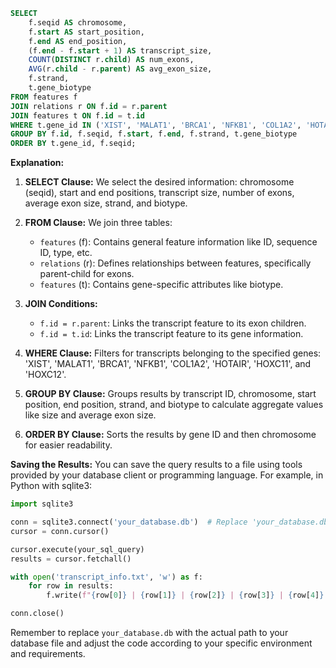 ```sql
SELECT 
    f.seqid AS chromosome,
    f.start AS start_position,
    f.end AS end_position,
    (f.end - f.start + 1) AS transcript_size,
    COUNT(DISTINCT r.child) AS num_exons,
    AVG(r.child - r.parent) AS avg_exon_size,
    f.strand,
    t.gene_biotype
FROM features f
JOIN relations r ON f.id = r.parent
JOIN features t ON f.id = t.id
WHERE t.gene_id IN ('XIST', 'MALAT1', 'BRCA1', 'NFKB1', 'COL1A2', 'HOTAIR', 'HOXC11', 'HOXC12')
GROUP BY f.id, f.seqid, f.start, f.end, f.strand, t.gene_biotype
ORDER BY t.gene_id, f.seqid;

```

**Explanation:**

1. **SELECT Clause:** We select the desired information: chromosome (seqid), start and end positions, transcript size, number of exons, average exon size, strand, and biotype.

2. **FROM Clause:** We join three tables:
   - `features` (f): Contains general feature information like ID, sequence ID, type, etc.
   - `relations` (r): Defines relationships between features, specifically parent-child for exons.
   - `features` (t): Contains gene-specific attributes like biotype.

3. **JOIN Conditions:**
   - `f.id = r.parent`: Links the transcript feature to its exon children.
   - `f.id = t.id`: Links the transcript feature to its gene information.

4. **WHERE Clause:** Filters for transcripts belonging to the specified genes: 'XIST', 'MALAT1', 'BRCA1', 'NFKB1', 'COL1A2', 'HOTAIR', 'HOXC11', and 'HOXC12'.

5. **GROUP BY Clause:** Groups results by transcript ID, chromosome, start position, end position, strand, and biotype to calculate aggregate values like size and average exon size.

6. **ORDER BY Clause:** Sorts the results by gene ID and then chromosome for easier readability.



**Saving the Results:**
You can save the query results to a file using tools provided by your database client or programming language. For example, in Python with sqlite3:

```python
import sqlite3

conn = sqlite3.connect('your_database.db')  # Replace 'your_database.db' with your database file
cursor = conn.cursor()

cursor.execute(your_sql_query)
results = cursor.fetchall()

with open('transcript_info.txt', 'w') as f:
    for row in results:
        f.write(f"{row[0]} | {row[1]} | {row[2]} | {row[3]} | {row[4]} | {row[5]} | {row[6]} | {row[7]}\n")

conn.close()
```



Remember to replace `your_database.db` with the actual path to your database file and adjust the code according to your specific environment and requirements.